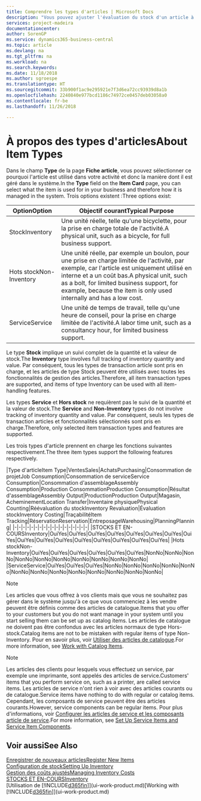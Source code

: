 ```yaml
---
title: Comprendre les types d'articles | Microsoft Docs
description: "Vous pouvez ajuster l'évaluation du stock d'un article à l'aide des méthodes FIFO ou d'évaluation stock moyen, par exemple, lorsque les coûts article sont modifiés pour des motifs autres que les transactions."
services: project-madeira
documentationcenter: 
author: SorenGP
ms.service: dynamics365-business-central
ms.topic: article
ms.devlang: na
ms.tgt_pltfrm: na
ms.workload: na
ms.search.keywords: 
ms.date: 11/18/2018
ms.author: sgroespe
ms.translationtype: HT
ms.sourcegitcommit: 33b900f1ac9e295921e7f3d6ea72cc93939d8a1b
ms.openlocfilehash: 2240840e977bcd1186c74972ce0457deb03058a0
ms.contentlocale: fr-be
ms.lasthandoff: 11/26/2018

---
```

# <a name="about-item-types"></a><span data-ttu-id="8e664-103">À propos des types d'articles</span><span class="sxs-lookup"><span data-stu-id="8e664-103">About Item Types</span></span>
<span data-ttu-id="8e664-104">Dans le champ **Type** de la page **Fiche article**, vous pouvez sélectionner ce pourquoi l'article est utilisé dans votre activité et donc la manière dont il est géré dans le système.</span><span class="sxs-lookup"><span data-stu-id="8e664-104">In the **Type** field on the **Item Card** page, you can select what the item is used for in your business and therefore how it is managed in the system.</span></span> <span data-ttu-id="8e664-105">Trois options existent :</span><span class="sxs-lookup"><span data-stu-id="8e664-105">Three options exist:</span></span>

|<span data-ttu-id="8e664-106">Option</span><span class="sxs-lookup"><span data-stu-id="8e664-106">Option</span></span>|<span data-ttu-id="8e664-107">Objectif courant</span><span class="sxs-lookup"><span data-stu-id="8e664-107">Typical Purpose</span></span>|
|------|-----------|
|<span data-ttu-id="8e664-108">Stock</span><span class="sxs-lookup"><span data-stu-id="8e664-108">Inventory</span></span>|<span data-ttu-id="8e664-109">Une unité réelle, telle qu'une bicyclette, pour la prise en charge totale de l'activité.</span><span class="sxs-lookup"><span data-stu-id="8e664-109">A physical unit, such as a bicycle, for full business support.</span></span>|
|<span data-ttu-id="8e664-110">Hots stock</span><span class="sxs-lookup"><span data-stu-id="8e664-110">Non-Inventory</span></span>|<span data-ttu-id="8e664-111">Une unité réelle, par exemple un boulon, pour une prise en charge limitée de l'activité, par exemple, car l'article est uniquement utilisé en interne et a un coût bas.</span><span class="sxs-lookup"><span data-stu-id="8e664-111">A physical unit, such as a bolt, for limited business support, for example, because the item is only used internally and has a low cost.</span></span>|
|<span data-ttu-id="8e664-112">Service</span><span class="sxs-lookup"><span data-stu-id="8e664-112">Service</span></span>|<span data-ttu-id="8e664-113">Une unité de temps de travail, telle qu'une heure de conseil, pour la prise en charge limitée de l'activité.</span><span class="sxs-lookup"><span data-stu-id="8e664-113">A labor time unit, such as a consultancy hour, for limited business support.</span></span>|

<span data-ttu-id="8e664-114">Le type **Stock** implique un suivi complet de la quantité et la valeur de stock.</span><span class="sxs-lookup"><span data-stu-id="8e664-114">The **Inventory** type involves full tracking of inventory quantity and value.</span></span> <span data-ttu-id="8e664-115">Par conséquent, tous les types de transaction article sont pris en charge, et les articles de type Stock peuvent être utilisés avec toutes les fonctionnalités de gestion des articles.</span><span class="sxs-lookup"><span data-stu-id="8e664-115">Therefore, all item transaction types are supported, and items of type Inventory can be used with all item-handling features.</span></span>

<span data-ttu-id="8e664-116">Les types **Service** et **Hors stock** ne requièrent pas le suivi de la quantité et la valeur de stock.</span><span class="sxs-lookup"><span data-stu-id="8e664-116">The **Service** and **Non-Inventory** types do not involve tracking of inventory quantity and value.</span></span> <span data-ttu-id="8e664-117">Par conséquent, seuls les types de transaction articles et fonctionnalités sélectionnés sont pris en charge.</span><span class="sxs-lookup"><span data-stu-id="8e664-117">Therefore, only selected item transaction types and features are supported.</span></span>

<span data-ttu-id="8e664-118">Les trois types d'article prennent en charge les fonctions suivantes respectivement.</span><span class="sxs-lookup"><span data-stu-id="8e664-118">The three item types support the following features respectively.</span></span>

|<span data-ttu-id="8e664-119">Type d'article</span><span class="sxs-lookup"><span data-stu-id="8e664-119">Item Type</span></span>|<span data-ttu-id="8e664-120">Ventes</span><span class="sxs-lookup"><span data-stu-id="8e664-120">Sales</span></span>|<span data-ttu-id="8e664-121">Achats</span><span class="sxs-lookup"><span data-stu-id="8e664-121">Purchasing</span></span>|<span data-ttu-id="8e664-122">Consommation de projet</span><span class="sxs-lookup"><span data-stu-id="8e664-122">Job Consumption</span></span>|<span data-ttu-id="8e664-123">Consommation de service</span><span class="sxs-lookup"><span data-stu-id="8e664-123">Service Consumption</span></span>|<span data-ttu-id="8e664-124">Consommation d'assemblage</span><span class="sxs-lookup"><span data-stu-id="8e664-124">Assembly Consumption</span></span>|<span data-ttu-id="8e664-125">Production Consommation</span><span class="sxs-lookup"><span data-stu-id="8e664-125">Production Consumption</span></span>|<span data-ttu-id="8e664-126">Résultat d'assemblage</span><span class="sxs-lookup"><span data-stu-id="8e664-126">Assembly Output</span></span>|<span data-ttu-id="8e664-127">Production</span><span class="sxs-lookup"><span data-stu-id="8e664-127">Production Output</span></span>|<span data-ttu-id="8e664-128">Magasin, Acheminement</span><span class="sxs-lookup"><span data-stu-id="8e664-128">Location Transfer</span></span>|<span data-ttu-id="8e664-129">Inventaire physique</span><span class="sxs-lookup"><span data-stu-id="8e664-129">Physical Counting</span></span>|<span data-ttu-id="8e664-130">Réévaluation du stock</span><span class="sxs-lookup"><span data-stu-id="8e664-130">Inventory Revaluation</span></span>|<span data-ttu-id="8e664-131">Évaluation stock</span><span class="sxs-lookup"><span data-stu-id="8e664-131">Inventory Costing</span></span>|<span data-ttu-id="8e664-132">Traçabilité</span><span class="sxs-lookup"><span data-stu-id="8e664-132">Item Tracking</span></span>|<span data-ttu-id="8e664-133">Réservation</span><span class="sxs-lookup"><span data-stu-id="8e664-133">Reservation</span></span>|<span data-ttu-id="8e664-134">Entreposage</span><span class="sxs-lookup"><span data-stu-id="8e664-134">Warehousing</span></span>|<span data-ttu-id="8e664-135">Planning</span><span class="sxs-lookup"><span data-stu-id="8e664-135">Planning</span></span>|
|-|-|-|-|-|-|-|-|-|-|-|-|-|-|-|-|-|-|
|<span data-ttu-id="8e664-136">STOCKS ET EN-COURS</span><span class="sxs-lookup"><span data-stu-id="8e664-136">Inventory</span></span>|<span data-ttu-id="8e664-137">Oui</span><span class="sxs-lookup"><span data-stu-id="8e664-137">Yes</span></span>|<span data-ttu-id="8e664-138">Oui</span><span class="sxs-lookup"><span data-stu-id="8e664-138">Yes</span></span>|<span data-ttu-id="8e664-139">Oui</span><span class="sxs-lookup"><span data-stu-id="8e664-139">Yes</span></span>|<span data-ttu-id="8e664-140">Oui</span><span class="sxs-lookup"><span data-stu-id="8e664-140">Yes</span></span>|<span data-ttu-id="8e664-141">Oui</span><span class="sxs-lookup"><span data-stu-id="8e664-141">Yes</span></span>|<span data-ttu-id="8e664-142">Oui</span><span class="sxs-lookup"><span data-stu-id="8e664-142">Yes</span></span>|<span data-ttu-id="8e664-143">Oui</span><span class="sxs-lookup"><span data-stu-id="8e664-143">Yes</span></span>|<span data-ttu-id="8e664-144">Oui</span><span class="sxs-lookup"><span data-stu-id="8e664-144">Yes</span></span>|<span data-ttu-id="8e664-145">Oui</span><span class="sxs-lookup"><span data-stu-id="8e664-145">Yes</span></span>|<span data-ttu-id="8e664-146">Oui</span><span class="sxs-lookup"><span data-stu-id="8e664-146">Yes</span></span>|<span data-ttu-id="8e664-147">Oui</span><span class="sxs-lookup"><span data-stu-id="8e664-147">Yes</span></span>|<span data-ttu-id="8e664-148">Oui</span><span class="sxs-lookup"><span data-stu-id="8e664-148">Yes</span></span>|<span data-ttu-id="8e664-149">Oui</span><span class="sxs-lookup"><span data-stu-id="8e664-149">Yes</span></span>|<span data-ttu-id="8e664-150">Oui</span><span class="sxs-lookup"><span data-stu-id="8e664-150">Yes</span></span>|<span data-ttu-id="8e664-151">Oui</span><span class="sxs-lookup"><span data-stu-id="8e664-151">Yes</span></span>|<span data-ttu-id="8e664-152">Oui</span><span class="sxs-lookup"><span data-stu-id="8e664-152">Yes</span></span>|
|<span data-ttu-id="8e664-153">Hots stock</span><span class="sxs-lookup"><span data-stu-id="8e664-153">Non-Inventory</span></span>|<span data-ttu-id="8e664-154">Oui</span><span class="sxs-lookup"><span data-stu-id="8e664-154">Yes</span></span>|<span data-ttu-id="8e664-155">Oui</span><span class="sxs-lookup"><span data-stu-id="8e664-155">Yes</span></span>|<span data-ttu-id="8e664-156">Oui</span><span class="sxs-lookup"><span data-stu-id="8e664-156">Yes</span></span>|<span data-ttu-id="8e664-157">Oui</span><span class="sxs-lookup"><span data-stu-id="8e664-157">Yes</span></span>|<span data-ttu-id="8e664-158">Oui</span><span class="sxs-lookup"><span data-stu-id="8e664-158">Yes</span></span>|<span data-ttu-id="8e664-159">Oui</span><span class="sxs-lookup"><span data-stu-id="8e664-159">Yes</span></span>|<span data-ttu-id="8e664-160">Non</span><span class="sxs-lookup"><span data-stu-id="8e664-160">No</span></span>|<span data-ttu-id="8e664-161">Non</span><span class="sxs-lookup"><span data-stu-id="8e664-161">No</span></span>|<span data-ttu-id="8e664-162">Non</span><span class="sxs-lookup"><span data-stu-id="8e664-162">No</span></span>|<span data-ttu-id="8e664-163">Non</span><span class="sxs-lookup"><span data-stu-id="8e664-163">No</span></span>|<span data-ttu-id="8e664-164">Non</span><span class="sxs-lookup"><span data-stu-id="8e664-164">No</span></span>|<span data-ttu-id="8e664-165">Non</span><span class="sxs-lookup"><span data-stu-id="8e664-165">No</span></span>|<span data-ttu-id="8e664-166">Non</span><span class="sxs-lookup"><span data-stu-id="8e664-166">No</span></span>|<span data-ttu-id="8e664-167">Non</span><span class="sxs-lookup"><span data-stu-id="8e664-167">No</span></span>|<span data-ttu-id="8e664-168">Non</span><span class="sxs-lookup"><span data-stu-id="8e664-168">No</span></span>|<span data-ttu-id="8e664-169">Non</span><span class="sxs-lookup"><span data-stu-id="8e664-169">No</span></span>|
|<span data-ttu-id="8e664-170">Service</span><span class="sxs-lookup"><span data-stu-id="8e664-170">Service</span></span>|<span data-ttu-id="8e664-171">Oui</span><span class="sxs-lookup"><span data-stu-id="8e664-171">Yes</span></span>|<span data-ttu-id="8e664-172">Oui</span><span class="sxs-lookup"><span data-stu-id="8e664-172">Yes</span></span>|<span data-ttu-id="8e664-173">Oui</span><span class="sxs-lookup"><span data-stu-id="8e664-173">Yes</span></span>|<span data-ttu-id="8e664-174">Non</span><span class="sxs-lookup"><span data-stu-id="8e664-174">No</span></span>|<span data-ttu-id="8e664-175">Non</span><span class="sxs-lookup"><span data-stu-id="8e664-175">No</span></span>|<span data-ttu-id="8e664-176">Non</span><span class="sxs-lookup"><span data-stu-id="8e664-176">No</span></span>|<span data-ttu-id="8e664-177">Non</span><span class="sxs-lookup"><span data-stu-id="8e664-177">No</span></span>|<span data-ttu-id="8e664-178">Non</span><span class="sxs-lookup"><span data-stu-id="8e664-178">No</span></span>|<span data-ttu-id="8e664-179">Non</span><span class="sxs-lookup"><span data-stu-id="8e664-179">No</span></span>|<span data-ttu-id="8e664-180">Non</span><span class="sxs-lookup"><span data-stu-id="8e664-180">No</span></span>|<span data-ttu-id="8e664-181">Non</span><span class="sxs-lookup"><span data-stu-id="8e664-181">No</span></span>|<span data-ttu-id="8e664-182">Non</span><span class="sxs-lookup"><span data-stu-id="8e664-182">No</span></span>|<span data-ttu-id="8e664-183">Non</span><span class="sxs-lookup"><span data-stu-id="8e664-183">No</span></span>|<span data-ttu-id="8e664-184">Non</span><span class="sxs-lookup"><span data-stu-id="8e664-184">No</span></span>|<span data-ttu-id="8e664-185">Non</span><span class="sxs-lookup"><span data-stu-id="8e664-185">No</span></span>|<span data-ttu-id="8e664-186">Non</span><span class="sxs-lookup"><span data-stu-id="8e664-186">No</span></span>|

> [!NOTE]
> <span data-ttu-id="8e664-187">Les articles que vous offrez à vos clients mais que vous ne souhaitez pas gérer dans le système jusqu'à ce que vous commenciez à les vendre peuvent être définis comme des articles de catalogue.</span><span class="sxs-lookup"><span data-stu-id="8e664-187">Items that you offer to your customers but you do not want manage in your system until you start selling them can be set up as catalog items.</span></span> <span data-ttu-id="8e664-188">Les articles de catalogue ne doivent pas être confondus avec les articles normaux de type Hors-stock.</span><span class="sxs-lookup"><span data-stu-id="8e664-188">Catalog items are not to be mistaken with regular items of type Non-Inventory.</span></span> <span data-ttu-id="8e664-189">Pour en savoir plus, voir [Utiliser des articles de catalogue](inventory-how-work-nonstock-items.md).</span><span class="sxs-lookup"><span data-stu-id="8e664-189">For more information, see [Work with Catalog Items](inventory-how-work-nonstock-items.md).</span></span>

> [!NOTE]
> <span data-ttu-id="8e664-190">Les articles des clients pour lesquels vous effectuez un service, par exemple une imprimante, sont appelés des articles de service.</span><span class="sxs-lookup"><span data-stu-id="8e664-190">Customers' items that you perform service on, such as a printer, are called service items.</span></span> <span data-ttu-id="8e664-191">Les articles de service n'ont rien à voir avec des articles courants ou de catalogue.</span><span class="sxs-lookup"><span data-stu-id="8e664-191">Service items have nothing to do with regular or catalog items.</span></span> <span data-ttu-id="8e664-192">Cependant, les composants de service peuvent être des articles courants.</span><span class="sxs-lookup"><span data-stu-id="8e664-192">However, service components can be regular items.</span></span> <span data-ttu-id="8e664-193">Pour plus d'informations, voir [Configurer les articles de service et les composants article de service](service-how-setup-service-items.md).</span><span class="sxs-lookup"><span data-stu-id="8e664-193">For more information, see [Set Up Service Items and Service Item Components](service-how-setup-service-items.md).</span></span>

## <a name="see-also"></a><span data-ttu-id="8e664-194">Voir aussi</span><span class="sxs-lookup"><span data-stu-id="8e664-194">See Also</span></span>
[<span data-ttu-id="8e664-195">Enregistrer de nouveaux articles</span><span class="sxs-lookup"><span data-stu-id="8e664-195">Register New Items</span></span>](inventory-how-register-new-items.md)  
[<span data-ttu-id="8e664-196">Configuration de stock</span><span class="sxs-lookup"><span data-stu-id="8e664-196">Setting Up Inventory</span></span>](inventory-setup-inventory.md)  
[<span data-ttu-id="8e664-197">Gestion des coûts ajustés</span><span class="sxs-lookup"><span data-stu-id="8e664-197">Managing Inventory Costs</span></span>](finance-manage-inventory-costs.md)  
[<span data-ttu-id="8e664-198">STOCKS ET EN-COURS</span><span class="sxs-lookup"><span data-stu-id="8e664-198">Inventory</span></span>](inventory-manage-inventory.md)  
<span data-ttu-id="8e664-199">[Utilisation de [!INCLUDE[d365fin](includes/d365fin_md.md)]](ui-work-product.md)</span><span class="sxs-lookup"><span data-stu-id="8e664-199">[Working with [!INCLUDE[d365fin](includes/d365fin_md.md)]](ui-work-product.md)</span></span>

